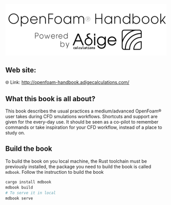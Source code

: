 [![Adige-logo-image](src/images/powered_by_adige.png)](https://www.adigecalculations.com/)

## Web site:

:globe_with_meridians: Link: http://openfoam-handbook.adigecalculations.com/

<!-- The book can be consulted at this link:  https://openfoam-handbook.adigecalculations.com -->
## What this book is all about?
This book describes the usual practices a medium/advanced OpenFoam® user
takes during CFD smulations workflows. Shortcuts and support are given for the every-day
use.
It should be seen as a co-pilot to remember commands or take inspiration
for your CFD workflow, instead of a place to study on.

## Build the book
To build the book on you local machine, the Rust toolchain must be previously installed,
the package you need to build the book is called ```mdbook```. Follow the instruction to
build the book

```sh
cargo install mdbook
mdbook build
# To serve it in local
mdbook serve
```
